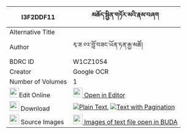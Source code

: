 |I3F2DDF11|མཆོད་སྦྱིན་གཏོར་མའི་རྣམ་བཞག 
| --- | --- 
|Alternative Title |
|Author| རྭ་ཟ ༠༢་བློ་བཟང་ཡོན་ཏན་རྒྱ་མཚོ།
|BDRC ID | W1CZ1054
|Creator | Google OCR
|Number of Volumes| 1
|<img width="25" src="https://img.icons8.com/color/25/000000/edit-property.png">Edit Online| [<img width="25" src="https://avatars.githubusercontent.com/u/45091458?s=200&v=4"> Open in Editor](http://editor.openpecha.org/I3F2DDF11)
|<img width="25" src="https://img.icons8.com/fluent/48/000000/download-2.png"/>  Download | [![](https://img.icons8.com/color/20/000000/txt.png)Plain Text](https://github.com/Openpecha/I3F2DDF11/releases/download/v1/chojin_torma_i_nam_shyak_plain_I3F2DDF11.zip), [![](https://img.icons8.com/color/20/000000/txt.png)Text with Pagination](https://github.com/Openpecha/I3F2DDF11/releases/download/v1/chojin_torma_i_nam_shyak_pages_I3F2DDF11.zip)
|<img width="25" src="https://img.icons8.com/plasticine/100/000000/pictures-folder.png"/>  Source Images | [<img width="25" src="https://library.bdrc.io/icons/BUDA-small.svg"> Images of text file open in BUDA](https://library.bdrc.io/show/bdr:W1CZ1054)